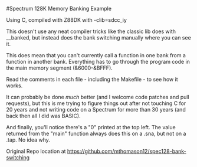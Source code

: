 #Spectrum 128K Memory Banking Example

Using C, compiled with Z88DK with -clib=sdcc_iy

This doesn't use any neat compiler tricks like the classic lib does with __banked,
but instead does the bank switching manually where you can see it.

This does mean that you can't currently call a function in one bank from a function in another bank.
Everything has to go through the program code in the main memory segment (&6000-&BFFF).

Read the comments in each file - including the Makefile - to see how it works.

It can probably be done *much* better (and I welcome code patches and pull requests), but this is me 
trying to figure things out after not touching C for 20 years and not writing code on a Spectrum for 
more than 30 years (and back then all I did was BASIC).

And finally, you'll notice there's a "0" printed at the top left.  The value returned from the "main" function always does this on a .sna, but not on a .tap.  No idea why.

Original Repo location at https://github.com/mthomason12/spec128-bank-switching

